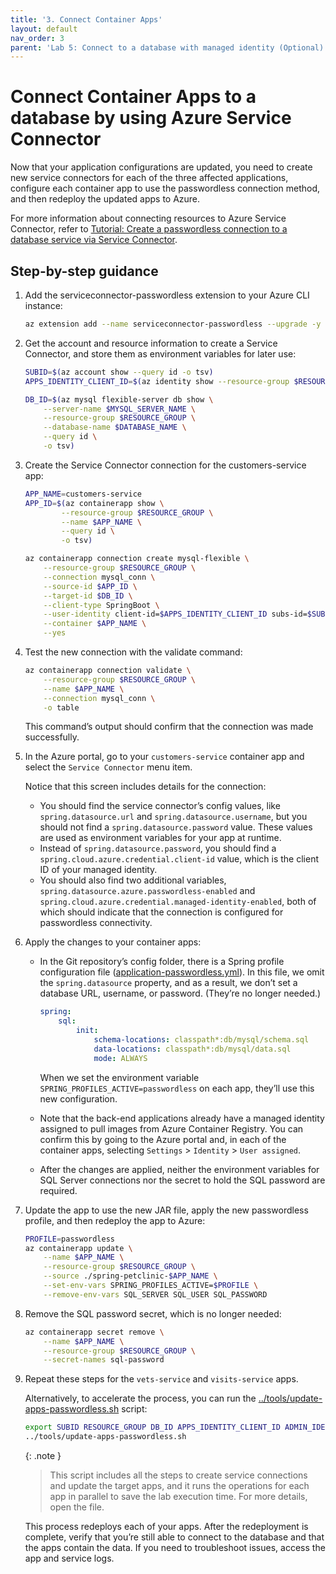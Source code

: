 ```yaml
---
title: '3. Connect Container Apps'
layout: default
nav_order: 3
parent: 'Lab 5: Connect to a database with managed identity (Optional)'
---
```


# Connect Container Apps to a database by using Azure Service Connector

Now that your application configurations are updated, you need to create new service connectors for each of the three affected applications, configure each container app to use the passwordless connection method, and then redeploy the updated apps to Azure.

For more information about connecting resources to Azure Service Connector, refer to [Tutorial: Create a passwordless connection to a database service via Service Connector](https://learn.microsoft.com/azure/service-connector/tutorial-passwordless).

## Step-by-step guidance

1.  Add the serviceconnector-passwordless extension to your Azure CLI instance:

    ```bash
    az extension add --name serviceconnector-passwordless --upgrade -y
    ```

1.  Get the account and resource information to create a Service Connector, and store them as environment variables for later use:

    ```bash
    SUBID=$(az account show --query id -o tsv)
    APPS_IDENTITY_CLIENT_ID=$(az identity show --resource-group $RESOURCE_GROUP --name $APPS_IDENTITY --query clientId --output tsv)

    DB_ID=$(az mysql flexible-server db show \
        --server-name $MYSQL_SERVER_NAME \
        --resource-group $RESOURCE_GROUP \
        --database-name $DATABASE_NAME \
        --query id \
        -o tsv)
    ```

1.  Create the Service Connector connection for the customers-service app:

    ```bash
    APP_NAME=customers-service
    APP_ID=$(az containerapp show \
            --resource-group $RESOURCE_GROUP \
            --name $APP_NAME \
            --query id \
            -o tsv)

    az containerapp connection create mysql-flexible \
        --resource-group $RESOURCE_GROUP \
        --connection mysql_conn \
        --source-id $APP_ID \
        --target-id $DB_ID \
        --client-type SpringBoot \
        --user-identity client-id=$APPS_IDENTITY_CLIENT_ID subs-id=$SUBID mysql-identity-id=$ADMIN_IDENTITY_RESOURCE_ID user-object-id=$AAD_USER_ID \
        --container $APP_NAME \
        --yes
    ```

1.  Test the new connection with the validate command:

    ```bash
    az containerapp connection validate \
        --resource-group $RESOURCE_GROUP \
        --name $APP_NAME \
        --connection mysql_conn \
        -o table
    ```

    This command’s output should confirm that the connection was made successfully.

1.  In the Azure portal, go to your `customers-service` container app and select the `Service Connector` menu item.

    Notice that this screen includes details for the connection:

    -   You should find the service connector’s config values, like `spring.datasource.url` and `spring.datasource.username`, but you should not find a `spring.datasource.password` value. These values are used as environment variables for your app at runtime.
    -   Instead of `spring.datasource.password`, you should find a `spring.cloud.azure.credential.client-id` value, which is the client ID of your managed identity.
    -   You should also find two additional variables, `spring.datasource.azure.passwordless-enabled` and `spring.cloud.azure.credential.managed-identity-enabled`, both of which should indicate that the connection is configured for passwordless connectivity.

1.  Apply the changes to your container apps:
    -   In the Git repository’s config folder, there is a Spring profile configuration file ([application-passwordless.yml](https://github.com/Azure-Samples/java-on-aca/blob/main/config/application-passwordless.yml)). In this file, we omit the `spring.datasource` property, and as a result, we don’t set a database URL, username, or password. (They’re no longer needed.)

        ```yml
        spring:
            sql:
                init:
                    schema-locations: classpath*:db/mysql/schema.sql
                    data-locations: classpath*:db/mysql/data.sql
                    mode: ALWAYS
        ```

        When we set the environment variable `SPRING_PROFILES_ACTIVE=passwordless` on each app, they’ll use this new configuration.

    -   Note that the back-end applications already have a managed identity assigned to pull images from Azure Container Registry. You can confirm this by going to the Azure portal and, in each of the container apps, selecting `Settings` > `Identity` > `User assigned`.

    -   After the changes are applied, neither the environment variables for SQL Server connections nor the secret to hold the SQL password are required.

1.  Update the app to use the new JAR file, apply the new passwordless profile, and then redeploy the app to Azure:

    ```bash
    PROFILE=passwordless
    az containerapp update \
        --name $APP_NAME \
        --resource-group $RESOURCE_GROUP \
        --source ./spring-petclinic-$APP_NAME \
        --set-env-vars SPRING_PROFILES_ACTIVE=$PROFILE \
        --remove-env-vars SQL_SERVER SQL_USER SQL_PASSWORD
    ```

1.  Remove the SQL password secret, which is no longer needed:

    ```bash
    az containerapp secret remove \
        --name $APP_NAME \
        --resource-group $RESOURCE_GROUP \
        --secret-names sql-password
    ```

1. Repeat these steps for the `vets-service` and `visits-service` apps.

   Alternatively, to accelerate the process, you can run the [../tools/update-apps-passwordless.sh](https://github.com/Azure-Samples/java-on-aca/blob/main/tools/update-apps-passwordless.sh) script:

   ```bash
   export SUBID RESOURCE_GROUP DB_ID APPS_IDENTITY_CLIENT_ID ADMIN_IDENTITY_RESOURCE_ID AAD_USER_ID
   ../tools/update-apps-passwordless.sh
   ```

   {: .note }
   > This script includes all the steps to create service connections and update the target apps, and it runs the operations for each app in parallel to save the lab execution time. For more details, open the file.

   This process redeploys each of your apps. After the redeployment is complete, verify that you’re still able to connect to the database and that the apps contain the data. If you need to troubleshoot issues, access the app and service logs.
